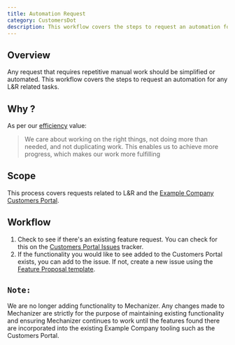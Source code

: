 ```yaml
---
title: Automation Request
category: CustomersDot
description: This workflow covers the steps to request an automation for any L&R related tasks.
---
```


## Overview

Any request that requires repetitive manual work should be simplified or automated.
This workflow covers the steps to request an automation for any L&R related tasks.

## Why ?

As per our [efficiency](/handbook/values/#efficiency) value:
> We care about working on the right things, not doing more than needed, and not duplicating work. This enables us to achieve more progress, which makes our work more fulfilling

## Scope

This process covers requests related to L&R and the [Example Company Customers Portal](https://customers.example_company.com/).

## Workflow

1. Check to see if there's an existing feature request.  You can check for this on the [Customers Portal Issues](https://example_company.com/example_company-org/customers-example_company-com/-/issues/?sort=created_date&state=opened&label_name%5B%5D=type%3A%3Afeature&first_page_size=100) tracker.
1. If the functionality you would like to see added to the Customers Portal exists, you can add to the issue. If not, create a new issue using the [Feature Proposal template](https://example_company.com/example_company-org/customers-example_company-com/-/issues/new?issuable_template=feature-proposal).

## **`Note:`**

We are no longer adding functionality to Mechanizer. Any changes made to Mechanizer are strictly for the purpose of maintaining existing functionality and ensuring Mechanizer continues to work until the features found there are incorporated into the existing Example Company tooling such as the Customers Portal.
